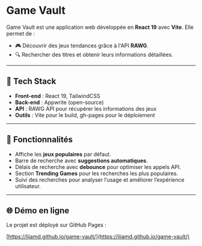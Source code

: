 # Game Vault

Game Vault est une application web développée en **React 19** avec **Vite**. Elle permet de :

- 🎮 Découvrir des jeux tendances grâce à l'API **RAWG**.
- 🔍 Rechercher des titres et obtenir leurs informations détaillées.

---

## 🔧 Tech Stack

- **Front-end** : React 19, TailwindCSS
- **Back-end** : Appwrite (open-source)
- **API** : RAWG API pour récupérer les informations des jeux
- **Outils** : Vite pour le build, gh-pages pour le déploiement

---

## 🚀 Fonctionnalités

- Affiche les **jeux populaires** par défaut.
- Barre de recherche avec **suggestions automatiques**.
- Délais de recherche avec **debounce** pour optimiser les appels API.
- Section **Trending Games** pour les recherches les plus populaires.
- Suivi des recherches pour analyser l’usage et améliorer l’expérience utilisateur.

---

## 🌐 Démo en ligne

Le projet est déployé sur GitHub Pages :

[https://liiamd.github.io/game-vault/](https://liiamd.github.io/game-vault/)


